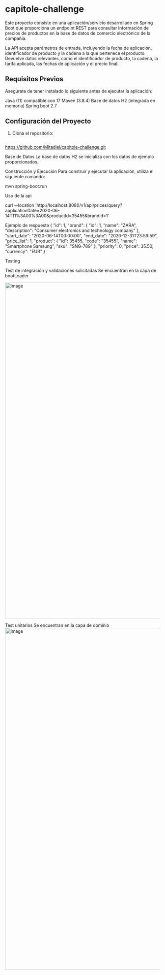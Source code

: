 # capitole-challenge

Este proyecto consiste en una aplicación/servicio desarrollado en Spring Boot que proporciona un endpoint REST para consultar información de precios de productos en la base de datos de comercio electrónico de la compañía.

La API acepta parámetros de entrada, incluyendo la fecha de aplicación, identificador de producto y la cadena a la que pertenece el producto. Devuelve datos relevantes, como el identificador de producto, la cadena, la tarifa aplicada, las fechas de aplicación y el precio final.

## Requisitos Previos

Asegúrate de tener instalado lo siguiente antes de ejecutar la aplicación:

Java (11) compatible con 17 
Maven (3.8.4)
Base de datos H2 (integrada en memoria)
Spring boot 2.7

## Configuración del Proyecto

1. Clona el repositorio:
   ```bash
  https://github.com/Mitadiel/capitole-challenge.git

Base de Datos
La base de datos H2 se inicializa con los datos de ejemplo proporcionados.

Construcción y Ejecución
Para construir y ejecutar la aplicación, utiliza el siguiente comando:

mvn spring-boot:run

Uso de la api

curl --location 'http://localhost:8080/v1/api/prices/query?applicationDate=2020-06-14T11%3A00%3A00&productId=35455&brandId=1'

Ejemplo de respuesta
{
    "id": 1,
    "brand": {
        "id": 1,
        "name": "ZARA",
        "description": "Consumer electronics and technology company"
    },
    "start_date": "2020-06-14T00:00:00",
    "end_date": "2020-12-31T23:59:59",
    "price_list": 1,
    "product": {
        "id": 35455,
        "code": "35455",
        "name": "Smartphone Samsung",
        "sku": "SNG-789"
    },
    "priority": 0,
    "price": 35.50,
    "currency": "EUR"
}

Testing

Test de integración y validaciones solicitadas
Se encuentran en la capa de bootLoader

<img width="1091" alt="image" src="https://github.com/Mitadiel/capitole-challenge/assets/32845447/eb3774ea-2865-41c4-81aa-040625472b53">

Test unitarios
Se encuentran en la capa de dominio
<img width="1111" alt="image" src="https://github.com/Mitadiel/capitole-challenge/assets/32845447/1c4b2b6f-4394-4b5b-b375-1d23ec55c22c">


